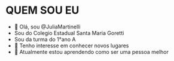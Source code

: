 # QUEM SOU EU 

- 👋 Olá, sou @JuliaMartinelli 
- Sou do Colegio Estadual Santa Maria Goretti 
- Sou da turma do 1°ano A
- 👀 Tenho interesse em conhecer novos lugares
- 🌱 Atualmente estou aprendendo como ser uma pessoa melhor 



<!---
JuliaMartinelli/JuliaMartinelli is a ✨ special ✨ repository because its `README.md` (this file) appears on your GitHub profile.
You can click the Preview link to take a look at your changes.
--->
